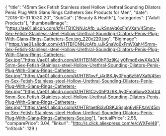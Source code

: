 {
	"title": "45mm Sex Fetish Stainless steel Hollow Urethral Sounding Dilators Penis Plug With Glans Rings Catheters Sex Products for Men",
	"date": "2018-10-31 10:30:20",
	"SubCat": ["Beauty & Health"],
	"categories": ["Adult Products"],
	"thumbnailImage": "https://ae01.alicdn.com/kf/HTB1CNNJcAfb_uJkSnaVq6xFmVXah/45mm-Sex-Fetish-Stainless-steel-Hollow-Urethral-Sounding-Dilators-Penis-Plug-With-Glans-Rings-Catheters-Sex.jpg_220x220.jpg",
	"BigImage": ["https://ae01.alicdn.com/kf/HTB1CNNJcAfb_uJkSnaVq6xFmVXah/45mm-Sex-Fetish-Stainless-steel-Hollow-Urethral-Sounding-Dilators-Penis-Plug-With-Glans-Rings-Catheters-Sex.jpg","https://ae01.alicdn.com/kf/HTB1N6r0hP3z9KJjy0Fmq6xiwXXa3/45mm-Sex-Fetish-Stainless-steel-Hollow-Urethral-Sounding-Dilators-Penis-Plug-With-Glans-Rings-Catheters-Sex.jpg","https://ae01.alicdn.com/kf/HTB1ovF_i4rI8KJjy0Fpq6z5hVXa9/45mm-Sex-Fetish-Stainless-steel-Hollow-Urethral-Sounding-Dilators-Penis-Plug-With-Glans-Rings-Catheters-Sex.jpg","https://ae01.alicdn.com/kf/HTB1Czv0hP3z9KJjy0Fmq6xiwXXaU/45mm-Sex-Fetish-Stainless-steel-Hollow-Urethral-Sounding-Dilators-Penis-Plug-With-Glans-Rings-Catheters-Sex.jpg","https://ae01.alicdn.com/kf/HTB1aetBi3vD8KJjSsplq6yIEFXaV/45mm-Sex-Fetish-Stainless-steel-Hollow-Urethral-Sounding-Dilators-Penis-Plug-With-Glans-Rings-Catheters-Sex.jpg"],
	"actualPrice": 2.55,
	"comparePrice": 3.04,
	"linkurl": "http://s.click.aliexpress.com/e/cWXFel48",
	"inStock": 129
}
